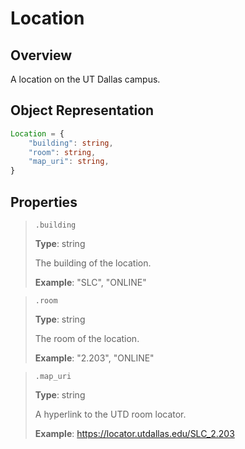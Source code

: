 # Location
## Overview

A location on the UT Dallas campus.

## Object Representation
```ts
Location = {
    "building": string,
    "room": string,
    "map_uri": string,
}
```

## Properties
> `.building`
>
> **Type**: string
>
> The building of the location.
>
> **Example**: "SLC", "ONLINE"

> `.room`
>
> **Type**: string
>
> The room of the location.
>
> **Example**: "2.203", "ONLINE"

> `.map_uri`
>
> **Type**: string
>
> A hyperlink to the UTD room locator.
>
> **Example**: https://locator.utdallas.edu/SLC_2.203

